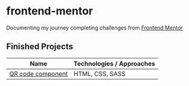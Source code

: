 # frontend-mentor

Documenting my journey completing challenges from [Frontend Mentor](https://www.frontendmentor.io/challenges)

## Finished Projects

|Name| Technologies / Approaches |
|---|---|
|  [QR code component](https://djbrownbear.github.io/frontend-mentor/qr-code/index.html) | HTML, CSS, SASS |
